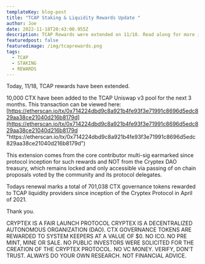 ```yaml
---
templateKey: blog-post
title: "TCAP Staking & Liquidity Rewards Update "
author: Joe
date: 2022-11-18T20:43:00.955Z
description: TCAP Rewards were extended on 11/18. Read along for more information.
featuredpost: false
featuredimage: /img/tcaprewards.png
tags:
  - TCAP
  - STAKING
  - REWARDS
---
```

Today, 11/18, TCAP rewards have been extended. 

10,000 CTX have been added to the TCAP Uniswap v3 pool for the next 3 months. This transaction can be viewed here: [https://etherscan.io/tx/0x714224dbd9c8a921b4fe93f3e71991c8696d5edc829aa38ce21040d216b8179d](https://etherscan.io/tx/0x714224dbd9c8a921b4fe93f3e71991c8696d5edc829aa38ce21040d216b8179d "https\://etherscan.io/tx/0x714224dbd9c8a921b4fe93f3e71991c8696d5edc829aa38ce21040d216b8179d") 

This extension comes from the core contributor multi-sig earmarked since protocol inception for such rewards and NOT from the Cryptex DAO treasury, which remains locked and only accessible via passing of on chain proposals voted by the community and its protocol delegates.

 Todays renewal marks a total of 701,038 CTX governance tokens rewarded to TCAP liquidity providers since inception of the Cryptex Protocol in April of 2021. 

Thank you. 



CRYPTEX IS A FAIR LAUNCH PROTOCOL CRYPTEX IS A DECENTRALIZED AUTONOMOUS ORGANIZATION (DAO). CTX GOVERNANCE TOKENS ARE REWARDED TO SYSTEM KEEPERS AT A VALUE OF $0. NO ICO. NO PRE MINT, MINE OR SALE. NO PUBLIC INVESTORS WERE SOLICITED FOR THE CREATION OF THE CRYPTEX PROTOCOL. NO VC MONEY. VERIFY, DON'T TRUST. ALWAYS DO YOUR OWN RESEARCH. NOT FINANCIAL ADVICE.